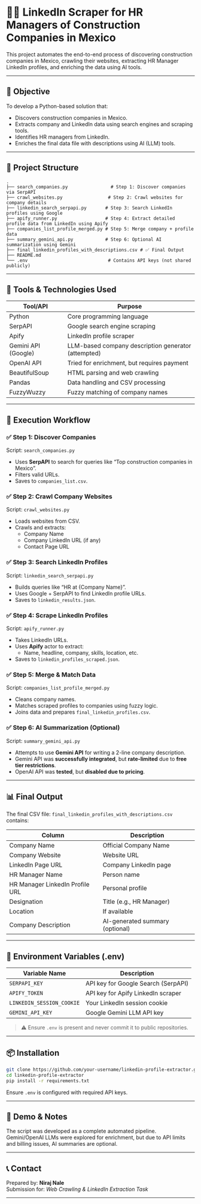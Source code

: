 # 🕵️‍♂️ LinkedIn Scraper for HR Managers of Construction Companies in Mexico

This project automates the end-to-end process of discovering construction companies in Mexico, crawling their websites, extracting HR Manager LinkedIn profiles, and enriching the data using AI tools.

---

## 📌 Objective

To develop a Python-based solution that:
- Discovers construction companies in Mexico.
- Extracts company and LinkedIn data using search engines and scraping tools.
- Identifies HR managers from LinkedIn.
- Enriches the final data file with descriptions using AI (LLM) tools.

---

## 📁 Project Structure

```
.
├── search_companies.py                # Step 1: Discover companies via SerpAPI
├── crawl_websites.py                 # Step 2: Crawl websites for company details
├── linkedin_search_serpapi.py       # Step 3: Search LinkedIn profiles using Google
├── apify_runner.py                  # Step 4: Extract detailed profile data from LinkedIn using Apify
├── companies_list_profile_merged.py # Step 5: Merge company + profile data
├── summary_gemini_api.py            # Step 6: Optional AI summarization using Gemini
├── final_linkedin_profiles_with_descriptions.csv # ✅ Final Output
├── README.md
└── .env                              # Contains API keys (not shared publicly)
```

---

## 🔧 Tools & Technologies Used

| Tool/API           | Purpose                                           |
|--------------------|---------------------------------------------------|
| Python             | Core programming language                         |
| SerpAPI            | Google search engine scraping                     |
| Apify              | LinkedIn profile scraper                          |
| Gemini API (Google)| LLM-based company description generator (attempted) |
| OpenAI API         | Tried for enrichment, but requires payment        |
| BeautifulSoup      | HTML parsing and web crawling                     |
| Pandas             | Data handling and CSV processing                  |
| FuzzyWuzzy         | Fuzzy matching of company names                   |

---

## 🚀 Execution Workflow

### ✅ Step 1: Discover Companies

Script: `search_companies.py`  
- Uses **SerpAPI** to search for queries like “Top construction companies in Mexico”.
- Filters valid URLs.
- Saves to `companies_list.csv`.

### ✅ Step 2: Crawl Company Websites

Script: `crawl_websites.py`  
- Loads websites from CSV.
- Crawls and extracts:
  - Company Name
  - Company LinkedIn URL (if any)
  - Contact Page URL

### ✅ Step 3: Search LinkedIn Profiles

Script: `linkedin_search_serpapi.py`  
- Builds queries like “HR at {Company Name}”.
- Uses Google + SerpAPI to find LinkedIn profile URLs.
- Saves to `linkedin_results.json`.

### ✅ Step 4: Scrape LinkedIn Profiles

Script: `apify_runner.py`  
- Takes LinkedIn URLs.
- Uses **Apify** actor to extract:
  - Name, headline, company, skills, location, etc.
- Saves to `linkedin_profiles_scraped.json`.

### ✅ Step 5: Merge & Match Data

Script: `companies_list_profile_merged.py`  
- Cleans company names.
- Matches scraped profiles to companies using fuzzy logic.
- Joins data and prepares `final_linkedin_profiles.csv`.

### ✅ Step 6: AI Summarization (Optional)

Script: `summary_gemini_api.py`  
- Attempts to use **Gemini API** for writing a 2-line company description.
- Gemini API was **successfully integrated**, but **rate-limited** due to **free tier restrictions**.
- OpenAI API was **tested**, but **disabled due to pricing**.

---

## 📊 Final Output

The final CSV file: `final_linkedin_profiles_with_descriptions.csv` contains:

| Column                          | Description                          |
|---------------------------------|--------------------------------------|
| Company Name                    | Official Company Name                |
| Company Website                 | Website URL                          |
| LinkedIn Page URL               | Company LinkedIn page                |
| HR Manager Name                 | Person name                          |
| HR Manager LinkedIn Profile URL | Personal profile                     |
| Designation                     | Title (e.g., HR Manager)             |
| Location                        | If available                         |
| Company Description             | AI-generated summary (optional)      |

---

## 🔐 Environment Variables (.env)

| Variable Name            | Description                             |
|--------------------------|-----------------------------------------|
| `SERPAPI_KEY`            | API key for Google Search (SerpAPI)     |
| `APIFY_TOKEN`            | API key for Apify LinkedIn scraper      |
| `LINKEDIN_SESSION_COOKIE`| Your LinkedIn session cookie            |
| `GEMINI_API_KEY`         | Google Gemini LLM API key               |

> ⚠️ Ensure `.env` is present and never commit it to public repositories.

---

## 📦 Installation

```bash
git clone https://github.com/your-username/linkedin-profile-extractor.git
cd linkedin-profile-extractor
pip install -r requirements.txt
```

Ensure `.env` is configured with required API keys.

---

## 📅 Demo & Notes

The script was developed as a complete automated pipeline. Gemini/OpenAI LLMs were explored for enrichment, but due to API limits and billing issues, AI summaries are optional.

---

## 📞 Contact

Prepared by: **Niraj Nale**  
Submission for: *Web Crawling & LinkedIn Extraction Task*  

---
